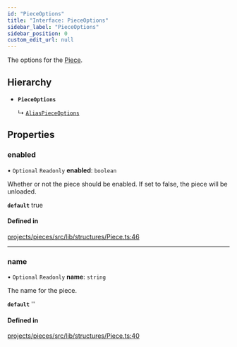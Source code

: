 ```yaml
---
id: "PieceOptions"
title: "Interface: PieceOptions"
sidebar_label: "PieceOptions"
sidebar_position: 0
custom_edit_url: null
---
```


The options for the [Piece](../classes/Piece).

## Hierarchy

- **`PieceOptions`**

  ↳ [`AliasPieceOptions`](AliasPieceOptions)

## Properties

### enabled

• `Optional` `Readonly` **enabled**: `boolean`

Whether or not the piece should be enabled. If set to false, the piece will be unloaded.

**`default`** true

#### Defined in

[projects/pieces/src/lib/structures/Piece.ts:46](https://github.com/sapphiredev/pieces/blob/04481a2/src/lib/structures/Piece.ts#L46)

___

### name

• `Optional` `Readonly` **name**: `string`

The name for the piece.

**`default`** ''

#### Defined in

[projects/pieces/src/lib/structures/Piece.ts:40](https://github.com/sapphiredev/pieces/blob/04481a2/src/lib/structures/Piece.ts#L40)

